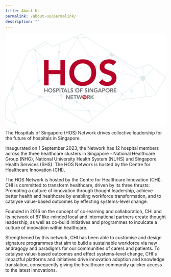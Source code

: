 ```yaml
---
title: About Us
permalink: /about-us/permalink/
description: ""
---
```

![](/images/hos_high%20res%20logo.png)

The Hospitals of Singapore (HOS) Network drives collective leadership for the future of hospitals in Singapore. 

Inaugurated on 1 September 2023, the Network has 12 hospital members across the three healthcare clusters in Singapore - National Healthcare Group (NHG), National University Health System (NUHS) and Singapore Health Services (SHS). The HOS Network is hosted by the Centre for Healthcare Innovation (CHI).

The HOS Network is hosted by the Centre for Healthcare Innovation (CHI). CHI is committed to transform healthcare, driven by its three thrusts: Promoting a culture of innovation through thought leadership, achieve better health and healthcare by enabling workforce transformation, and to catalyse value-based outcomes by effecting systems-level change.

Founded in 2016 on the concept of co-learning and collaboration, CHI and its network of 87 like-minded local and international partners create thought leadership, as well as co-build initiatives and programmes to inculcate a culture of innovation within healthcare.

Strengthened by this network, CHI has been able to customise and design signature programmes that aim to build a sustainable workforce via new andragogy and paradigms for our communities of carers and patients. To catalyse value-based outcomes and effect systems-level change, CHI's impactful platforms and initiatives drive innovation adoption and knowledge translation, consequently giving the healthcare community quicker access to the latest innovations.
